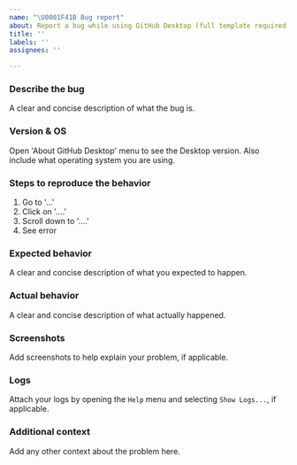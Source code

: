 ```yaml
---
name: "\U0001F41B Bug report"
about: Report a bug while using GitHub Desktop (full template required)
title: ''
labels: ''
assignees: ''

---
```


### Describe the bug

A clear and concise description of what the bug is.


<!-- Important: Read First -->

<!-- if you are using the appimage/deb/rpm from releases make sure to use the very latest version  that is available  check releases: https://github.com/shiftkey/desktop/releases   if the issue still occurs in the latest release please  continue  -->


### Version & OS

Open 'About GitHub Desktop' menu to see the Desktop version. Also include what operating system you are using.

### Steps to reproduce the behavior

1. Go to '...'
2. Click on '....'
3. Scroll down to '....'
4. See error

### Expected behavior

A clear and concise description of what you expected to happen.

### Actual behavior

A clear and concise description of what actually happened.

### Screenshots

Add screenshots to help explain your problem, if applicable.

### Logs

Attach your logs by opening the `Help` menu and selecting `Show Logs...`, if applicable.

### Additional context

Add any other context about the problem here.
